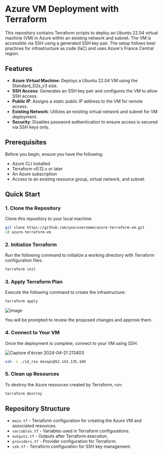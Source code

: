 # Azure VM Deployment with Terraform

This repository contains Terraform scripts to deploy an Ubuntu 22.04 virtual machine (VM) in Azure within an existing network and subnet. The VM is accessible via SSH using a generated SSH key pair. The setup follows best practices for infrastructure as code (IaC) and uses Azure's France Central region.

## Features

- **Azure Virtual Machine**: Deploys a Ubuntu 22.04 VM using the Standard_D2s_v3 size.
- **SSH Access**: Generates an SSH key pair and configures the VM to allow SSH access.
- **Public IP**: Assigns a static public IP address to the VM for remote access.
- **Existing Network**: Utilizes an existing virtual network and subnet for VM deployment.
- **Security**: Disables password authentication to ensure access is secured via SSH keys only.

## Prerequisites

Before you begin, ensure you have the following:
- Azure CLI installed
- Terraform v0.12.x or later
- An Azure subscription
- Access to an existing resource group, virtual network, and subnet

## Quick Start

### 1. Clone the Repository

Clone this repository to your local machine:

```bash
git clone https://github.com/yourusername/azure-terraform-vm.git
cd azure-terraform-vm
```

### 2. Initialize Terraform

Run the following command to initialize a working directory with Terraform configuration files:

```bash
terraform init
```

### 3. Apply Terraform Plan

Execute the following command to create the infrastructure:

```bash
terraform apply
```
![image](https://github.com/efrei-ADDA84/20230580/assets/94910317/979c14ba-d6c3-4336-9da1-8a0efdb0aecc)


You will be prompted to review the proposed changes and approve them.

### 4. Connect to Your VM

Once the deployment is complete, connect to your VM using SSH:

![Capture d'écran 2024-04-21 213403](https://github.com/efrei-ADDA84/20230580/assets/94910317/eb209973-6c7c-4280-aba5-299634ede804)

```bash
ssh -i ./id_rsa devops@52.143.135.160
```

### 5. Clean up Resources

To destroy the Azure resources created by Terraform, run:

```bash
terraform destroy
```

## Repository Structure

- `main.tf` - Terraform configuration for creating the Azure VM and associated resources.
- `variables.tf` - Variables used in Terraform configurations.
- `outputs.tf` - Outputs after Terraform execution.
- `providers.tf` - Provider configuration for Terraform.
- `ssh.tf` - Terraform configuration for SSH key management.

